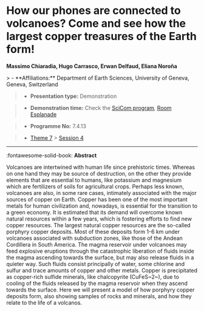 # How our phones are connected to volcanoes? Come and see how the largest copper treasures of the Earth form!

**Massimo Chiaradia, Hugo Carrasco, Erwan Delfaud, Eliana Noroña**

<!-- more -->> - **Affiliations:** Department of Earth Sciences, University of Geneva, Geneva, Switzerland

> - **Presentation type:** Demonstration

> - **Demonstration time:** Check the [SciCom program](../social/demonstrations.md), [Room Esplanade](../maps_venue.md#__tabbed_1_1)

> - **Programme No:** 7.4.13

> - [Theme 7](../theme7.md) > [Session 4](../sessions/session-7-4.md)

--- 

:fontawesome-solid-book: **Abstract**

Volcanoes are intertwined with human life since prehistoric times. Whereas on one hand they may be source of destruction, on the other they provide elements that are essential to humans, like potassium and magnesium which are fertilizers of soils for agricultural crops. Perhaps less known, volcanoes are also, in some rare cases, intimately associated with the major sources of copper on Earth. Copper has been one of the most important metals for human civilization and, nowadays, is essential for the transition to a green economy. It is estimated that its demand will overcome known natural resources within a few years, which is fostering efforts to find new copper resources.
The largest natural copper resources are the so-called porphyry copper deposits. Most of these deposits form 1-6 km under volcanoes associated with subduction zones, like those of the Andean Cordillera in South America. The magma reservoir under volcanoes may feed explosive eruptions through the catastrophic liberation of fluids inside the magma ascending towards the surface, but may also release fluids in a quieter way. Such fluids consist principally of water, some chlorine and sulfur and trace amounts of copper and other metals. Copper is precipitated as copper-rich sulfide minerals, like chalcopyrite (CuFeS~2~), due to cooling of the fluids released by the magma reservoir when they ascend towards the surface.
Here we will present a model of how porphyry copper deposits form, also showing samples of rocks and minerals, and how they relate to the life of a volcanos.


